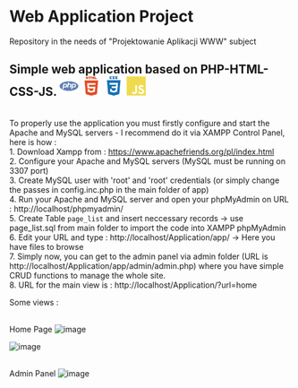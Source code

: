 # Web Application Project
Repository in the needs of "Projektowanie Aplikacji WWW" subject

<h2> Simple web application based on PHP-HTML-CSS-JS.
  <img src="https://github.com/devicons/devicon/blob/master/icons/php/php-plain.svg" alt="php" width="35" height="35" />
  <img src="https://github.com/devicons/devicon/blob/master/icons/html5/html5-plain-wordmark.svg" alt="html5" width="35" height="35" />
  <img src="https://github.com/devicons/devicon/blob/master/icons/css3/css3-plain-wordmark.svg" alt="css3" width="35" height="35" />
  <img src="https://github.com/devicons/devicon/blob/master/icons/javascript/javascript-plain.svg" alt="js" width="35" height="35" />
</h2>

<p allign="left">

  <br> To properly use the application you must firstly configure and start the Apache and MySQL servers - I recommend do it via XAMPP Control Panel, here is how :
  <br> 1. Download Xampp from : https://www.apachefriends.org/pl/index.html
  <br> 2. Configure your Apache and MySQL servers (MySQL must be running on 3307 port)
  <br> 3. Create MySQL user with 'root' and 'root' credentials (or simply change the passes in config.inc.php in the main folder of app)
  <br> 4. Run your Apache and MySQL server and open your phpMyAdmin on URL : http://localhost/phpmyadmin/
  <br> 5. Create Table `page_list` and insert neccessary records -> use page_list.sql from main folder to import the code into XAMPP phpMyAdmin
  <br> 6. Edit your URL and type : http://localhost/Application/app/ -> Here you have files to browse
  <br> 7. Simply now, you can get to the admin panel via admin folder (URL is http://localhost/Application/app/admin/admin.php) where you have simple CRUD functions to          manage the whole site.
  <br> 8. URL for the main view is : http://localhost/Application/?url=home
</p>

Some views :

<br> Home Page
![image](https://user-images.githubusercontent.com/73948605/206675550-e4494e7a-2ae1-4935-8880-71c986ec5e7b.png)

![image](https://user-images.githubusercontent.com/73948605/206675648-3b00e514-4cf1-4acf-9cec-bcb01131c83c.png)


<br> Admin Panel
![image](https://user-images.githubusercontent.com/73948605/206675287-eec2452e-c7ca-4f57-9bc2-f94291821afb.png)

